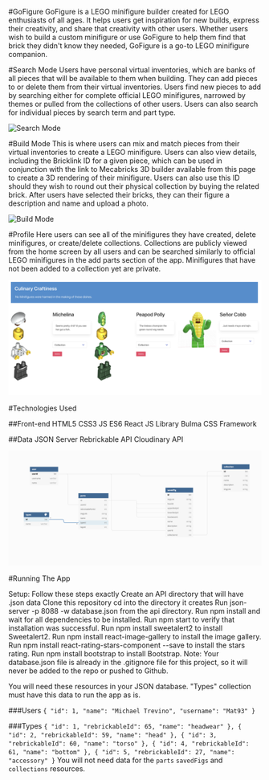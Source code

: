 #GoFigure
GoFigure is a LEGO minifigure builder created for LEGO enthusiasts of all ages. It helps users get inspiration for new builds, express their creativity, and share that creativity with other users. Whether users wish to build a custom minifigure or use GoFigure to help them find that brick they didn't know they needed, GoFigure is a go-to LEGO minifigure companion.

#Search Mode
Users have personal virtual inventories, which are banks of all pieces that will be available to them when building. They can add pieces to or delete them from their virtual inventories. Users find new pieces to add by searching either for complete official LEGO minifigures, narrowed by themes or pulled from the collections of other users. Users can also search for individual pieces by search term and part type.

![Search Mode](/public/images/Search.gif)

#Build Mode
This is where users can mix and match pieces from their virtual inventories to create a LEGO minifigure. Users can also view details, including the Bricklink ID for a given piece, which can be used in conjunction with the link to Mecabricks 3D builder available from this page to create a 3D rendering of their minifigure. Users can also use this ID should they wish to round out their physical collection by buying the related brick. After users have selected their bricks, they can their figure a description and name and upload a photo.

![Build Mode](/public/images/FigBuilder.gif)

#Profile
Here users can see all of the minifigures they have created, delete minifigures, or create/delete collections. Collections are publicly viewed from the home screen by all users and can be searched similarly to official LEGO minifigures in the add parts section of the app. Minifigures that have not been added to a collection yet are private.

![Profile](/public/images/ProfilePage.png)

#Technologies Used

##Front-end
HTML5
CSS3
JS ES6
React JS Library
Bulma CSS Framework

##Data
JSON Server
Rebrickable API
Cloudinary API

![ERD](/public/images/GoFigureERD.png)

#Running The App

Setup: Follow these steps exactly
Create an API directory that will have .json data
Clone this repository
cd into the directory it creates
Run json-server -p 8088 -w database.json from the api directory.
Run npm install and wait for all dependencies to be installed.
Run npm start to verify that installation was successful.
Run npm install sweetalert2 to install Sweetalert2.
Run npm install react-image-gallery to install the image gallery.
Run npm install react-rating-stars-component --save to install the stars rating.
Run npm install bootstrap to install Bootstrap.
Note: Your database.json file is already in the .gitignore file for this project, so it will never be added to the repo or pushed to Github.

You will need these resources in your JSON database. "Types" collection must have this data to run the app as is.

###Users
`
    {
      "id": 1,
      "name": "Michael Trevino",
      "username": "Mat93"
    }
`

###Types
`
    {
      "id": 1,
      "rebrickableId": 65,
      "name": "headwear"
    },
    {
      "id": 2,
      "rebrickableId": 59,
      "name": "head"
    },
    {
      "id": 3,
      "rebrickableId": 60,
      "name": "torso"
    },
    {
      "id": 4,
      "rebrickableId": 61,
      "name": "bottom"
    },
    {
      "id": 5,
      "rebrickableId": 27,
      "name": "accessory"
    }
`
You will not need data for the `parts` `savedFigs` and `collections` resources.
